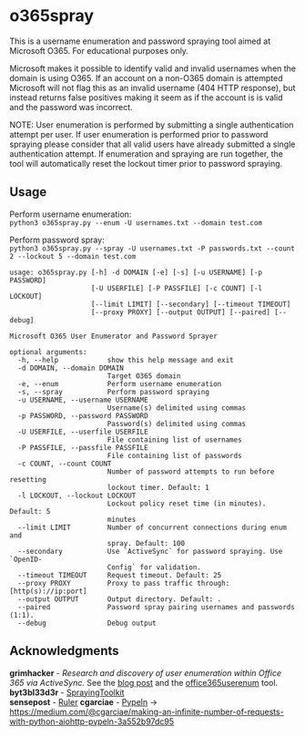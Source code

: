 # o365spray

This is a username enumeration and password spraying tool aimed at Microsoft O365. For educational purposes only.

Microsoft makes it possible to identify valid and invalid usernames when the domain is using O365. If an account on a non-O365 domain is attempted Microsoft will not flag this as an invalid username (404 HTTP response), but instead returns false positives making it seem as if the account is is valid and the password was incorrect.

NOTE: User enumeration is performed by submitting a single authentication attempt per user. If user enumeration is performed prior to password spraying please consider that all valid users have already submitted a single authentication attempt. If enumeration and spraying are run together, the tool will automatically reset the lockout timer prior to password spraying.

## Usage
Perform username enumeration:<br>
`python3 o365spray.py --enum -U usernames.txt --domain test.com`

Perform password spray:<br>
`python3 o365spray.py --spray -U usernames.txt -P passwords.txt --count 2 --lockout 5 --domain test.com`


```
usage: o365spray.py [-h] -d DOMAIN [-e] [-s] [-u USERNAME] [-p PASSWORD]
                    [-U USERFILE] [-P PASSFILE] [-c COUNT] [-l LOCKOUT]
                    [--limit LIMIT] [--secondary] [--timeout TIMEOUT]
                    [--proxy PROXY] [--output OUTPUT] [--paired] [--debug]

Microsoft O365 User Enumerator and Password Sprayer

optional arguments:
  -h, --help            show this help message and exit
  -d DOMAIN, --domain DOMAIN
                        Target O365 domain
  -e, --enum            Perform username enumeration
  -s, --spray           Perform password spraying
  -u USERNAME, --username USERNAME
                        Username(s) delimited using commas
  -p PASSWORD, --password PASSWORD
                        Password(s) delimited using commas
  -U USERFILE, --userfile USERFILE
                        File containing list of usernames
  -P PASSFILE, --passfile PASSFILE
                        File containing list of passwords
  -c COUNT, --count COUNT
                        Number of password attempts to run before resetting
                        lockout timer. Default: 1
  -l LOCKOUT, --lockout LOCKOUT
                        Lockout policy reset time (in minutes). Default: 5
                        minutes
  --limit LIMIT         Number of concurrent connections during enum and
                        spray. Default: 100
  --secondary           Use `ActiveSync` for password spraying. Use `OpenID-
                        Config` for validation.
  --timeout TIMEOUT     Request timeout. Default: 25
  --proxy PROXY         Proxy to pass traffic through: [http(s)://ip:port]
  --output OUTPUT       Output directory. Default: .
  --paired              Password spray pairing usernames and passwords (1:1).
  --debug               Debug output
```

## Acknowledgments

**grimhacker** - *Research and discovery of user enumeration within Office 365 via ActiveSync.* See the [blog post](https://grimhacker.com/2017/07/24/office365-activesync-username-enumeration/) and the [office365userenum](https://bitbucket.org/grimhacker/office365userenum/src/master/) tool.<br>
**byt3bl33d3r** - [SprayingToolkit](https://github.com/byt3bl33d3r/SprayingToolkit/)<br>
**sensepost** - [Ruler](https://github.com/sensepost/ruler/)
**cgarciae** - [Pypeln](https://github.com/cgarciae/pypeln/blob/master/pypeln/asyncio_task.py#L638) -> https://medium.com/@cgarciae/making-an-infinite-number-of-requests-with-python-aiohttp-pypeln-3a552b97dc95
